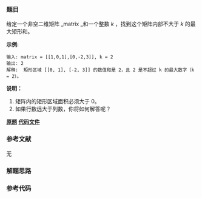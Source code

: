 ### 题目
给定一个非空二维矩阵  _matrix  _和一个整数 _k_ ，找到这个矩阵内部不大于 _k_ 的最大矩形和。

**示例:**

    
    
    输入: matrix = [[1,0,1],[0,-2,3]], k = 2
    输出: 2 
    解释:  矩形区域 [[0, 1], [-2, 3]] 的数值和是 2，且 2 是不超过 k 的最大数字（k = 2）。
    

**说明：**

  1. 矩阵内的矩形区域面积必须大于 0。
  2. 如果行数远大于列数，你将如何解答呢？

 **[原题](https://leetcode-cn.com/problems/max-sum-of-rectangle-no-larger-than-k/)**    **[代码文件]()**


### 参考文献
无

### 解题思路




### 参考代码

```go


```




